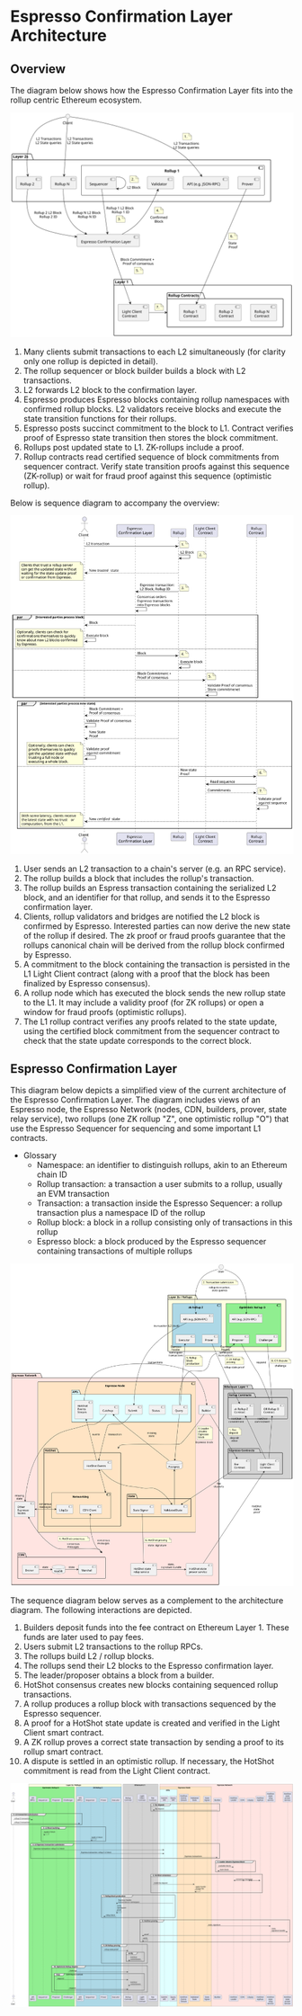 # Espresso Confirmation Layer Architecture

## Overview

The diagram below shows how the Espresso Confirmation Layer fits into the rollup centric Ethereum ecosystem.

![Overview](./espresso-overview.svg)

1. Many clients submit transactions to each L2 simultaneously (for clarity only one rollup is depicted in detail).
2. The rollup sequencer or block builder builds a block with L2 transactions.
3. L2 forwards L2 block to the confirmation layer.
4. Espresso produces Espresso blocks containing rollup namespaces with confirmed rollup blocks. L2 validators receive
   blocks and execute the state transition functions for their rollups.
5. Espresso posts succinct commitment to the block to L1. Contract verifies proof of Espresso state transition then stores
   the block commitment.
6. Rollups post updated state to L1. ZK-rollups include a proof.
7. Rollup contracts read certified sequence of block commitments from sequencer contract. Verify state transition proofs
   against this sequence (ZK-rollup) or wait for fraud proof against this sequence (optimistic rollup).

Below is sequence diagram to accompany the overview:

![Sequence Diagram](./sequence-diagram-simplified.svg)

1. User sends an L2 transaction to a chain's server (e.g. an RPC service).
2. The rollup builds a block that includes the rollup's transaction.
3. The rollup builds an Espress transaction containing the serialized L2 block, and an identifier for that rollup, and
   sends it to the Espresso confirmation layer.
4. Clients, rollup validators and bridges are notified the L2 block is confirmed by Espresso. Interested parties can now
   derive the new state of the rollup if desired. The zk proof or fraud proofs guarantee that the rollups canonical
   chain will be derived from the rollup block confirmed by Espresso.
5. A commitment to the block containing the transaction is persisted in the L1 Light Client contract (along with a proof
   that the block has been finalized by Espresso consensus).
6. A rollup node which has executed the block sends the new rollup state to the L1. It may include a validity proof (for
   ZK rollups) or open a window for fraud proofs (optimistic rollups).
7. The L1 rollup contract verifies any proofs related to the state update, using the certified block commitment from the
   sequencer contract to check that the state update corresponds to the correct block.

## Espresso Confirmation Layer

This diagram below depicts a simplified view of the current architecture of the Espresso Confirmation Layer. The diagram
includes views of an Espresso node, the Espresso Network (nodes, CDN, builders, prover, state relay service), two
rollups (one ZK rollup "Z", one optimistic rollup "O") that use the Espresso Sequencer for sequencing and some important
L1 contracts.

- Glossary
  - Namespace: an identifier to distinguish rollups, akin to an Ethereum chain ID
  - Rollup transaction: a transaction a user submits to a rollup, usually an EVM transaction
  - Transaction: a transaction inside the Espresso Sequencer: a rollup transaction plus a namespace ID of the rollup
  - Rollup block: a block in a rollup consisting only of transactions in this rollup
  - Espresso block: a block produced by the Espresso sequencer containing transactions of multiple rollups

![Architecture diagram](./architecture.svg)

The sequence diagram below serves as a complement to the architecture diagram. The following interactions are depicted.

1. Builders deposit funds into the fee contract on Ethereum Layer 1. These funds are later used to pay fees.
2. Users submit L2 transactions to the rollup RPCs.
3. The rollups build L2 / rollup blocks.
4. The rollups send their L2 blocks to the Espresso confirmation layer.
5. The leader/proposer obtains a block from a builder.
6. HotShot consensus creates new blocks containing sequenced rollup transactions.
7. A rollup produces a rollup block with transactions sequenced by the Espresso sequencer.
8. A proof for a HotShot state update is created and verified in the Light Client smart contract.
9. A ZK rollup proves a correct state transaction by sending a proof to its rollup smart contract.
10. A dispute is settled in an optimistic rollup. If necessary, the HotShot commitment is read from the Light Client
    contract.

![Sequence diagram](./sequence-diagram.svg)
